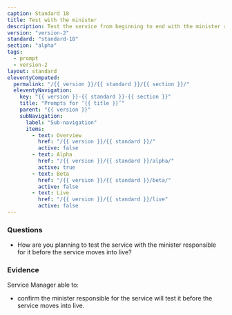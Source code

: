 ```yaml
---
caption: Standard 18
title: Test with the minister
description: Test the service from beginning to end with the minister responsible for it.
version: "version-2"
standard: "standard-18"
section: "alpha"
tags:
  - prompt
  - version-2
layout: standard
eleventyComputed:
  permalink: "/{{ version }}/{{ standard }}/{{ section }}/"
  eleventyNavigation:
    key: "{{ version }}-{{ standard }}-{{ section }}"
    title: "Prompts for ‘{{ title }}’"
    parent: "{{ version }}"
    subNavigation:
      label: "Sub-navigation"
      items:
        - text: Overview
          href: "/{{ version }}/{{ standard }}/"
          active: false
        - text: Alpha
          href: "/{{ version }}/{{ standard }}/alpha/"
          active: true
        - text: Beta
          href: "/{{ version }}/{{ standard }}/beta/"
          active: false
        - text: Live
          href: "/{{ version }}/{{ standard }}/live"
          active: false
---
```


### Questions

- How are you planning to test the service with the minister responsible for it before the service moves into live?

### Evidence

Service Manager able to:

- confirm the minister responsible for the service will test it before the service moves into live.
